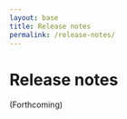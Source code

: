 ```yaml
---
layout: base
title: Release notes
permalink: /release-notes/
---
```


# Release notes

(Forthcoming)